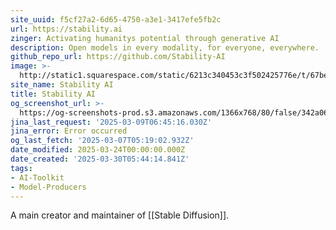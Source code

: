 ```yaml
---
site_uuid: f5cf27a2-6d65-4750-a3e1-3417efe5fb2c
url: https://stability.ai
zinger: Activating humanitys potential through generative AI
description: Open models in every modality, for everyone, everywhere.
github_repo_url: https://github.com/Stability-AI
image: >-
  http://static1.squarespace.com/static/6213c340453c3f502425776e/t/67be64d12e08f820a19c943d/1728899860281/Artboard+9.png?format=1500w
site_name: Stability AI
title: Stability AI
og_screenshot_url: >-
  https://og-screenshots-prod.s3.amazonaws.com/1366x768/80/false/342a06f7686e4508cb36d0b68a9ebf4ddc27e132993db9e2b7229305daca0247.jpeg
jina_last_request: '2025-03-09T06:45:16.030Z'
jina_error: Error occurred
og_last_fetch: '2025-03-07T05:19:02.932Z'
date_modified: 2025-03-24T00:00:00.000Z
date_created: '2025-03-30T05:44:14.841Z'
tags:
- AI-Toolkit
- Model-Producers
---
```









A main creator and maintainer of [[Stable Diffusion]].

